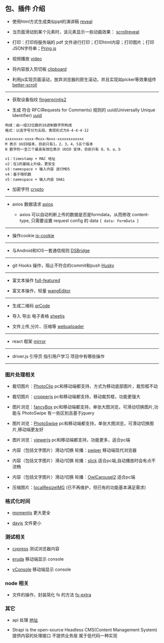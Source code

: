 ## 包、插件 介绍

- 使用html方式生成类似ppt的演讲稿 [reveal](https://github.com/hakimel/reveal.js)

- 当页面滑动到某个元素时，该元素显示一些动画效果： [scrollreveal](https://github.com/jlmakes/scrollreveal) 

- 打印：打印将服务端的 pdf 文件进行打印；打印html内容；打印图片；打印JSON字符串；[Pring.js](https://github.com/crabbly/Print.js)

- 视频播放 [video](https://github.com/videojs/video.js)

- 将内容放入剪切板 [clipboard](https://github.com/zenorocha/clipboard.js)

- 利用js实现页面滚动，放弃浏览器的原生滚动，并且实现如picker等效果组件 [better-scroll](https://github.com/ustbhuangyi/better-scroll)

----

- 获取设备指纹 [fingerprintjs2](https://github.com/Valve/fingerprintjs2)

- 生成 符合 RFC(Requests for Comments) 规则的 uuid(Universally Unique Identifier) [uuid](https://github.com/uuidjs/uuid)
```
构成：由一组32位数的16进制数字所构成
格式：以连字号分为五段，表现形式为8-4-4-4-12

xxxxxxxx-xxxx-Mxxx-Nxxx-xxxxxxxxxxxx
M 表示 UUID版本，目前只有1，2，3，4，5五个版本
N 数字的一至三个最高有效位表示 UUID 变体，目前只有 8，9，a，b 

v1：timestamp + MAC 地址
v2：在1的基础上升级，更安全
v3：namespace + 输入内容 进行MD5
v4：基于随机数
v5：namespace + 输入内容 SHA1

```

- 加密字符 [crypto](https://github.com/brix/crypto-js)

---

- axios  数据请求 [axios](https://github.com/axios/axios) 

   - axios 可以自动判断上传的数据是否是formdata，从而修改 content-type, 只需要设置 request config 的 data `{ data: FormData }`

---

- 操作cookie [js-cookie](https://github.com/js-cookie/js-cookie)

---

- 与Android和IOS一套通信规则 [DSBridge](https://github.com/wendux/DSBridge-Android)

---

- git Hooks 操作，阻止不符合的commit和push [Husky](https://github.com/typicode/husky)

---

- 富文本操作 [full-featured](https://www.tiny.cloud/docs/demo/full-featured/)

- 富文本操作，轻量 [wangEditor](https://github.com/wangfupeng1988/wangEditor)

---

- 生成二维码 [qrCode](https://github.com/soldair/node-qrcode)

- 导入 导出 电子表格 [sheetjs](https://github.com/SheetJS/sheetjs)

- 文件上传,分片、压缩等 [webuploader](https://github.com/fex-team/webuploader)

----

- react 框架 [mirror](https://github.com/mirrorjs/mirror)

---

- driver.js  引导页 指引用户学习 项目中有哪些操作

---


### 图片处理相关

- 裁切图片：[PhotoClip](https://github.com/baijunjie/PhotoClip.js) pc和移动端都支持，方式为移动底部图片，裁剪框不动

- 裁切图片：[cropperjs](https://fengyuanchen.github.io/cropperjs/) pc和移动端都支持，移动裁剪框，功能更强大

- 图片浏览：[fancyBox](https://github.com/fancyapps/fancyBox) pc和移动端都支持，单张大图浏览，可滑动切换图片,功能与 PhotoSwipe 有一些区别且基于jquery

- 图片浏览：[PhotoSwipe](https://github.com/dimsemenov/PhotoSwipe) pc和移动端都支持，单张大图浏览，可滑动切换图片,移动端更友好

- 图片浏览：[viewerjs](https://github.com/fengyuanchen/viewerjs) pc和移动端都支持，功能更多，适合pc端

- 内容（包括文字图片）滑动/切换 轮播：[swiper](https://github.com/nolimits4web/swiper) 移动端现代浏览器

- 内容（包括文字图片）滑动/切换 轮播：[slick](https://github.com/kenwheeler/slick) 适合pc端,自动播放时会有点不流畅

- 内容（包括文字图片）滑动/切换 轮播：[OwlCarousel2](https://github.com/OwlCarousel2/OwlCarousel2) 适合pc端

- 压缩图片：[localResizeIMG](https://github.com/think2011/localResizeIMG) (已不再维护，但已有的功能基本满足需求)

### 格式化时间

- [momentjs](https://github.com/moment/moment) 更大更全

- [dayjs](https://github.com/iamkun/dayjs) 文件更小

### 测试相关

- [cypress](https://github.com/cypress-io/cypress) 测试浏览器内容

- [eruda](https://github.com/liriliri/eruda) 移动端显示 console

- [vConsole](https://github.com/Tencent/vConsole) 移动端显示 console


### node 相关

- 文件的操作，封装简化 fs 的方法 [fs-extra](https://github.com/jprichardson/node-fs-extra)


### 其它

- api 处理 [地址](https://github.com/Tencent/APIJSON)

- Strapi is the open-source Headless CMS(Content Management System) 提供内容的处理接口  不提供业务层
 属于低代码一种实现